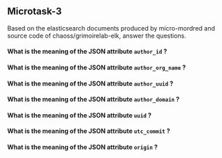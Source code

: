 ## Microtask-3

Based on the elasticsearch documents produced by micro-mordred and source code of chaoss/grimoirelab-elk, answer the questions.

#### What is the meaning of the JSON attribute <code>author_id</code> ?

#### What is the meaning of the JSON attribute <code>author_org_name</code> ?

#### What is the meaning of the JSON attribute <code>author_uuid</code> ?

#### What is the meaning of the JSON attribute <code>author_domain</code> ?

#### What is the meaning of the JSON attribute <code>uuid</code> ?

#### What is the meaning of the JSON attribute <code>utc_commit</code> ?

#### What is the meaning of the JSON attribute <code>origin</code> ?
